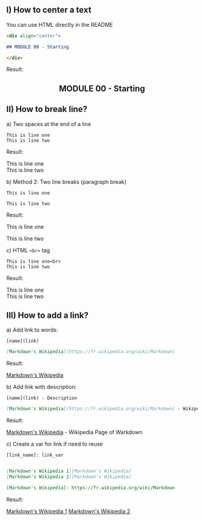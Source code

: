 
## I) How to center a text

You can use HTML directly in the README

```markdown
<div align="center">

## MODULE 00 - Starting

</div>

```

Result:  

<div align="center">

## MODULE 00 - Starting

</div>


## II) How to break line?

a) Two spaces at the end of a line

```marwdown
This is line one  
This is line two
```

Result:

This is line one  
This is line two

b) Method 2: Two line breaks (paragraph break)

```marwdown
This is line one

This is line two
```

Result:

This is line one

This is line two

c) HTML `<br>` tag

```marwdown
This is line one<br>
This is line two
```

Result:

This is line one<br>
This is line two


## III) How to add a link?

a) Add link to words:

`[name](link)`

```markdown
[Markdown's Wikipedia](https://fr.wikipedia.org/wiki/Markdown)
```

Result:   

[Markdown's Wikipedia](https://fr.wikipedia.org/wiki/Markdown)

b) Add link with description:

`[name](link) - Description`

```markdown
[Markdown's Wikipedia](https://fr.wikipedia.org/wiki/Markdown) - Wikipedia Page of Warkdown
```

Result:  

[Markdown's Wikipedia](https://fr.wikipedia.org/wiki/Markdown) - Wikipedia Page of Warkdown 

c) Create a var for link if need to reuse

`[link_name]: link_var`

```markdown

[Markdown's Wikipedia 1][Markdown's Wikipedia]
[Markdown's Wikipedia 2][Markdown's Wikipedia]

[Markdown's Wikipedia]: https://fr.wikipedia.org/wiki/Markdown
```

Result:  

[Markdown's Wikipedia 1][Markdown's Wikipedia]
[Markdown's Wikipedia 2][Markdown's Wikipedia]

[Markdown's Wikipedia]: https://fr.wikipedia.org/wiki/Markdown